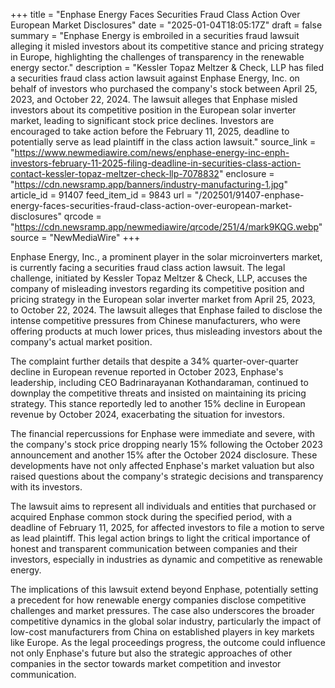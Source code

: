 +++
title = "Enphase Energy Faces Securities Fraud Class Action Over European Market Disclosures"
date = "2025-01-04T18:05:17Z"
draft = false
summary = "Enphase Energy is embroiled in a securities fraud lawsuit alleging it misled investors about its competitive stance and pricing strategy in Europe, highlighting the challenges of transparency in the renewable energy sector."
description = "Kessler Topaz Meltzer & Check, LLP has filed a securities fraud class action lawsuit against Enphase Energy, Inc. on behalf of investors who purchased the company's stock between April 25, 2023, and October 22, 2024. The lawsuit alleges that Enphase misled investors about its competitive position in the European solar inverter market, leading to significant stock price declines. Investors are encouraged to take action before the February 11, 2025, deadline to potentially serve as lead plaintiff in the class action lawsuit."
source_link = "https://www.newmediawire.com/news/enphase-energy-inc-enph-investors-february-11-2025-filing-deadline-in-securities-class-action-contact-kessler-topaz-meltzer-check-llp-7078832"
enclosure = "https://cdn.newsramp.app/banners/industry-manufacturing-1.jpg"
article_id = 91407
feed_item_id = 9843
url = "/202501/91407-enphase-energy-faces-securities-fraud-class-action-over-european-market-disclosures"
qrcode = "https://cdn.newsramp.app/newmediawire/qrcode/251/4/mark9KQG.webp"
source = "NewMediaWire"
+++

<p>Enphase Energy, Inc., a prominent player in the solar microinverters market, is currently facing a securities fraud class action lawsuit. The legal challenge, initiated by Kessler Topaz Meltzer & Check, LLP, accuses the company of misleading investors regarding its competitive position and pricing strategy in the European solar inverter market from April 25, 2023, to October 22, 2024. The lawsuit alleges that Enphase failed to disclose the intense competitive pressures from Chinese manufacturers, who were offering products at much lower prices, thus misleading investors about the company's actual market position.</p><p>The complaint further details that despite a 34% quarter-over-quarter decline in European revenue reported in October 2023, Enphase's leadership, including CEO Badrinarayanan Kothandaraman, continued to downplay the competitive threats and insisted on maintaining its pricing strategy. This stance reportedly led to another 15% decline in European revenue by October 2024, exacerbating the situation for investors.</p><p>The financial repercussions for Enphase were immediate and severe, with the company's stock price dropping nearly 15% following the October 2023 announcement and another 15% after the October 2024 disclosure. These developments have not only affected Enphase's market valuation but also raised questions about the company's strategic decisions and transparency with its investors.</p><p>The lawsuit aims to represent all individuals and entities that purchased or acquired Enphase common stock during the specified period, with a deadline of February 11, 2025, for affected investors to file a motion to serve as lead plaintiff. This legal action brings to light the critical importance of honest and transparent communication between companies and their investors, especially in industries as dynamic and competitive as renewable energy.</p><p>The implications of this lawsuit extend beyond Enphase, potentially setting a precedent for how renewable energy companies disclose competitive challenges and market pressures. The case also underscores the broader competitive dynamics in the global solar industry, particularly the impact of low-cost manufacturers from China on established players in key markets like Europe. As the legal proceedings progress, the outcome could influence not only Enphase's future but also the strategic approaches of other companies in the sector towards market competition and investor communication.</p>